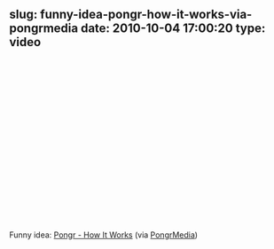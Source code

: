 slug: funny-idea-pongr-how-it-works-via-pongrmedia
date: 2010-10-04 17:00:20
type: video
---

<object width="480" height="295"><param name="movie" value="http://www.youtube.com/v/UYltGACWJvY?fs=1"></param><param name="allowFullScreen" value="true"></param><param name="allowscriptaccess" value="always"></param><embed src="http://www.youtube.com/v/UYltGACWJvY?fs=1" type="application/x-shockwave-flash" width="480" height="295" allowscriptaccess="always" allowfullscreen="true"></embed></object>

Funny idea: [Pongr - How It Works](http://www.youtube.com/watch?v=UYltGACWJvY&feature=player_embedded) (via [PongrMedia](http://youtube.com/user/PongrMedia))
